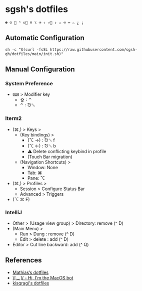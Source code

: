 # sgsh's dotfiles
 ```
 ☻ ☺  ⌃ ⎋␛ ⌘ ⌥ ⌫ ⇧ ⏎⌤ ⇪ ⚠ ⌫ ⌨ ♨ ¿ ¡
 ```
## Automatic Configuration
```shell
sh -c "$(curl -fsSL https://raw.githubusercontent.com/sgsh-gh/dotfiles/main/init.sh)"
```
## Manual Configuration
### System Preference
  - ⌨ > Modifier key
    - ⇪ : ⌃
    - ⌃ : ⎋␛
   
### Iterm2
  - (⌘,) > Keys >
    - (Key bindings) >
      - (⌥ →) : ⎋␛ f
      - (⌥ ←) : ⎋␛ b
      - ⚠ Delete conflicting keybind in profile
      - (Touch Bar migration)
    - (Navigation Shortcuts) >
      - Window: None 
      - Tab: ⌘
      - Pane: ⌥
  - (⌘,) > Profiles >
    - Session > Configure Status Bar
    - Advanced > Triggers
  - (⌥ ⌘ F)

   
### IntelliJ
  - Other > (Usage view group) > Directory: remove (^ D)
  - (Main Menu) > 
    - Run > Dung : remove (^ D)
    - Edit > delete : add (^ D)
  -  Editor > Cut line backward: add (^ Q)

 

## References 
- [Mathias’s dotfiles](https://github.com/mathiasbynens/dotfiles)
- [\\\[._.\]/ - Hi, I'm the MacOS bot](https://github.com/atomantic/dotfiles)
- [kisqragi's dotfiles](https://github.com/kisqragi/dotfiles)
